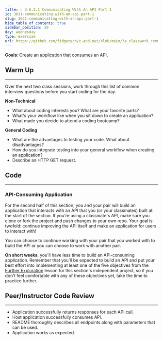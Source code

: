 ```yaml
---
title: ✏️ 3.6.3.1 Communicating With An API Part 1
id: 3631-communicating-with-an-api-part-1
slug: 3631-communicating-with-an-api-part-1
hide_table_of_contents: true
sidebar_position: 20
day: wednesday
type: exercise
url: https://github.com/fidgetech/c-and-net/blob/main/3a_classwork_communicating_with_an_api.md
---
```


**Goals**: Create an application that consumes an API.

## Warm Up
---

Over the next two class sessions,  work through this list of common interview questions before you start coding for the day.

**Non-Technical**

* What about coding interests you? What are your favorite parts?
* What's your workflow like when you sit down to create an application?
* What made you decide to attend a coding bootcamp?

**General Coding**

* What are the advantages to testing your code. What about disadvantages?
* How do you integrate testing into your general workflow when creating an application?
* Describe an HTTP GET request.

## Code
---

### API-Consuming Application

For the second half of this section, you and your pair will build an application that interacts with an API that you (or your classmates) built at the start of the section. If you're using a classmate's API, make sure you clone or fork the project and push changes to your own repo. Your goal is twofold: continue improving the API itself and make an application for users to interact with!

You can choose to continue working with your pair that you worked with to build the API or you can choose to work with another pair.

**On short weeks**, you'll have less time to build an API-consuming application. Remember that you'll be expected to build an API and put your best effort into implementing at least one of the five objectives from the [Further Exploration](https://old.learnhowtoprogram.com/fidgetech-3-c-and-net/3-6-building-an-api/3-6-1-2-further-exploration-with-apis) lesson for this section's independent project, so if you don't feel comfortable with any of these objectives yet, take the time to practice further.

## Peer/Instructor Code Review
---

* Application successfully returns responses for each API call.
* Host application successfully consumes API.
* README thoroughly describes all endpoints along with parameters that can be used.
* Application works as expected.
